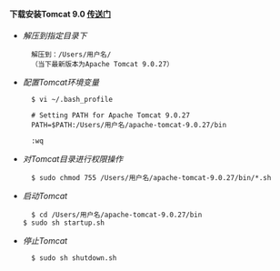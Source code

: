 #### 下载安装Tomcat 9.0 [传送门](https://tomcat.apache.org/download-90.cgi)
* *解压到指定目录下*

        解压到：/Users/用户名/
        （当下最新版本为Apache Tomcat 9.0.27）
* *配置Tomcat环境变量*

        $ vi ~/.bash_profile
        
        # Setting PATH for Apache Tomcat 9.0.27
        PATH=$PATH:/Users/用户名/apache-tomcat-9.0.27/bin
        
        :wq
* *对Tomcat目录进行权限操作*

        $ sudo chmod 755 /Users/用户名/apache-tomcat-9.0.27/bin/*.sh
* *启动Tomcat*

        $ cd /Users/用户名/apache-tomcat-9.0.27/bin
      $ sudo sh startup.sh
* *停止Tomcat*

        $ sudo sh shutdown.sh
